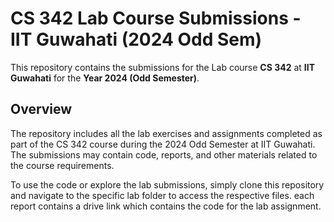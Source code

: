 # CS 342 Lab Course Submissions - IIT Guwahati (2024 Odd Sem)

This repository contains the submissions for the Lab course **CS 342** at **IIT Guwahati** for the **Year 2024 (Odd Semester)**.

## Overview

The repository includes all the lab exercises and assignments completed as part of the CS 342 course during the 2024 Odd Semester at IIT Guwahati. The submissions may contain code, reports, and other materials related to the course requirements.


To use the code or explore the lab submissions, simply clone this repository and navigate to the specific lab folder to access the respective files.
each report contains a drive link which contains the code for the lab assignment. 


